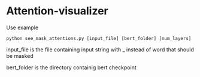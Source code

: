 # Attention-visualizer

Use example
```
python see_mask_attentions.py [input_file] [bert_folder] [num_layers]
```
input_file is the file containing input string with _ instead of word that should be masked

bert_folder is the directory containig bert checkpoint


